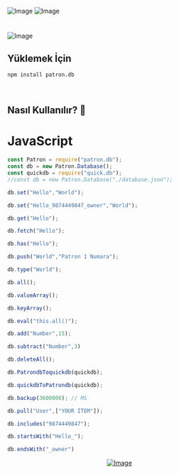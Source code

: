 ![Image](https://img.shields.io/npm/v/patron.db?color=%2351F9C0&label=patron.db) 
![Image](https://img.shields.io/npm/dt/patron.db.svg?color=%2351FC0&maxAge=3600) 
#
![Image](https://nodei.co/npm/patron.db.png?downloads=true&downloadRank=true&stars=true)
<br>


## Yüklemek İçin
```npm
npm install patron.db
```
<br>

## Nasıl Kullanılır? 💫

# JavaScript 
```js
const Patron = require("patron.db");
const db = new Patron.Database();
const quickdb = require("quick.db");
//const db = new Patron.Database("./database.json");

db.set("Hello","World");

db.set("Hello_9874449847_owner","World");

db.get("Hello");

db.fetch("Hello");

db.has("Hello");

db.push("World","Patron 1 Numara");

db.type("World");

db.all();

db.valueArray();

db.keyArray();

db.eval("this.all()");

db.add("Number",15);

db.subtract("Number",3)

db.deleteAll();

db.PatrondbToquickdb(quickdb);

db.quickdbToPatrondb(quickdb);

db.backup(3600000); // MS

db.pull("User",["YOUR İTEM"]);

db.includes("9874449847");

db.startsWith("Hello_");

db.endsWith("_owner")


```
<div align="center">

[![Image](https://cdn.discordapp.com/attachments/838063860928872469/838123752423686164/unknown.png)](https://discord.gg/FXWkSJYm)
</div>

